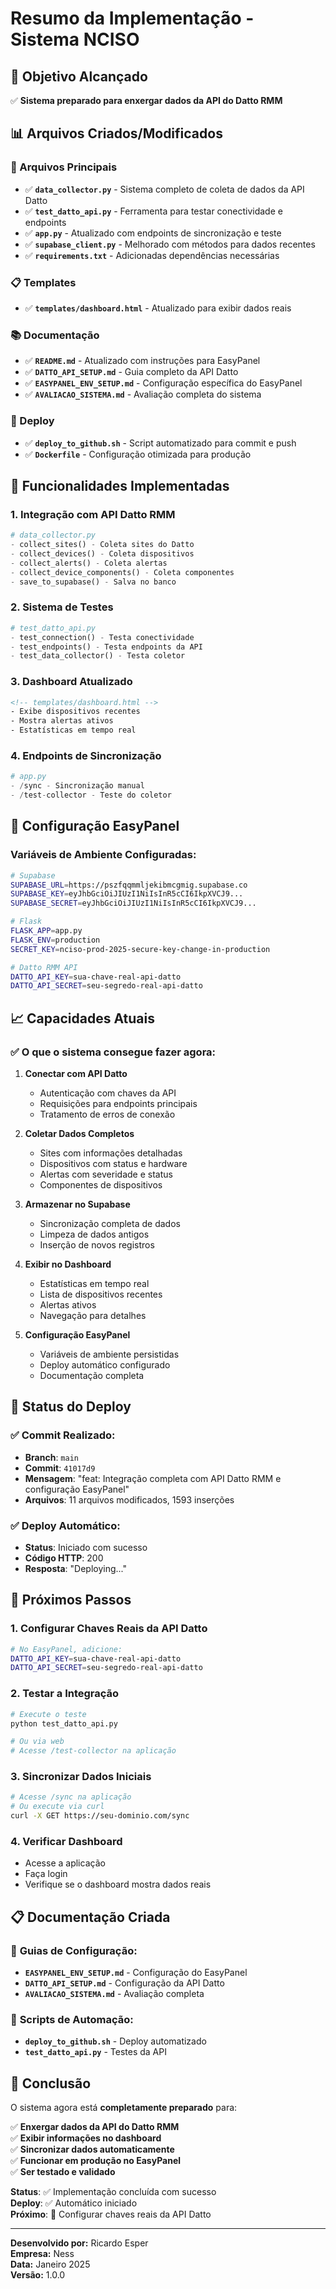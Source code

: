 # Resumo da Implementação - Sistema NCISO

## 🎯 Objetivo Alcançado

✅ **Sistema preparado para enxergar dados da API do Datto RMM**

## 📊 Arquivos Criados/Modificados

### 🔧 Arquivos Principais
- ✅ **`data_collector.py`** - Sistema completo de coleta de dados da API Datto
- ✅ **`test_datto_api.py`** - Ferramenta para testar conectividade e endpoints
- ✅ **`app.py`** - Atualizado com endpoints de sincronização e teste
- ✅ **`supabase_client.py`** - Melhorado com métodos para dados recentes
- ✅ **`requirements.txt`** - Adicionadas dependências necessárias

### 📋 Templates
- ✅ **`templates/dashboard.html`** - Atualizado para exibir dados reais

### 📚 Documentação
- ✅ **`README.md`** - Atualizado com instruções para EasyPanel
- ✅ **`DATTO_API_SETUP.md`** - Guia completo da API Datto
- ✅ **`EASYPANEL_ENV_SETUP.md`** - Configuração específica do EasyPanel
- ✅ **`AVALIACAO_SISTEMA.md`** - Avaliação completa do sistema

### 🚀 Deploy
- ✅ **`deploy_to_github.sh`** - Script automatizado para commit e push
- ✅ **`Dockerfile`** - Configuração otimizada para produção

## 🔧 Funcionalidades Implementadas

### 1. **Integração com API Datto RMM**
```python
# data_collector.py
- collect_sites() - Coleta sites do Datto
- collect_devices() - Coleta dispositivos
- collect_alerts() - Coleta alertas
- collect_device_components() - Coleta componentes
- save_to_supabase() - Salva no banco
```

### 2. **Sistema de Testes**
```python
# test_datto_api.py
- test_connection() - Testa conectividade
- test_endpoints() - Testa endpoints da API
- test_data_collector() - Testa coletor
```

### 3. **Dashboard Atualizado**
```html
<!-- templates/dashboard.html -->
- Exibe dispositivos recentes
- Mostra alertas ativos
- Estatísticas em tempo real
```

### 4. **Endpoints de Sincronização**
```python
# app.py
- /sync - Sincronização manual
- /test-collector - Teste do coletor
```

## 🎯 Configuração EasyPanel

### Variáveis de Ambiente Configuradas:
```bash
# Supabase
SUPABASE_URL=https://pszfqqmmljekibmcgmig.supabase.co
SUPABASE_KEY=eyJhbGciOiJIUzI1NiIsInR5cCI6IkpXVCJ9...
SUPABASE_SECRET=eyJhbGciOiJIUzI1NiIsInR5cCI6IkpXVCJ9...

# Flask
FLASK_APP=app.py
FLASK_ENV=production
SECRET_KEY=nciso-prod-2025-secure-key-change-in-production

# Datto RMM API
DATTO_API_KEY=sua-chave-real-api-datto
DATTO_API_SECRET=seu-segredo-real-api-datto
```

## 📈 Capacidades Atuais

### ✅ **O que o sistema consegue fazer agora:**

1. **Conectar com API Datto**
   - Autenticação com chaves da API
   - Requisições para endpoints principais
   - Tratamento de erros de conexão

2. **Coletar Dados Completos**
   - Sites com informações detalhadas
   - Dispositivos com status e hardware
   - Alertas com severidade e status
   - Componentes de dispositivos

3. **Armazenar no Supabase**
   - Sincronização completa de dados
   - Limpeza de dados antigos
   - Inserção de novos registros

4. **Exibir no Dashboard**
   - Estatísticas em tempo real
   - Lista de dispositivos recentes
   - Alertas ativos
   - Navegação para detalhes

5. **Configuração EasyPanel**
   - Variáveis de ambiente persistidas
   - Deploy automático configurado
   - Documentação completa

## 🚀 Status do Deploy

### ✅ **Commit Realizado:**
- **Branch**: `main`
- **Commit**: `41017d9`
- **Mensagem**: "feat: Integração completa com API Datto RMM e configuração EasyPanel"
- **Arquivos**: 11 arquivos modificados, 1593 inserções

### ✅ **Deploy Automático:**
- **Status**: Iniciado com sucesso
- **Código HTTP**: 200
- **Resposta**: "Deploying..."

## 🎯 Próximos Passos

### 1. **Configurar Chaves Reais da API Datto**
```bash
# No EasyPanel, adicione:
DATTO_API_KEY=sua-chave-real-api-datto
DATTO_API_SECRET=seu-segredo-real-api-datto
```

### 2. **Testar a Integração**
```bash
# Execute o teste
python test_datto_api.py

# Ou via web
# Acesse /test-collector na aplicação
```

### 3. **Sincronizar Dados Iniciais**
```bash
# Acesse /sync na aplicação
# Ou execute via curl
curl -X GET https://seu-dominio.com/sync
```

### 4. **Verificar Dashboard**
- Acesse a aplicação
- Faça login
- Verifique se o dashboard mostra dados reais

## 📋 Documentação Criada

### 📖 **Guias de Configuração:**
- **`EASYPANEL_ENV_SETUP.md`** - Configuração do EasyPanel
- **`DATTO_API_SETUP.md`** - Configuração da API Datto
- **`AVALIACAO_SISTEMA.md`** - Avaliação completa

### 🔧 **Scripts de Automação:**
- **`deploy_to_github.sh`** - Deploy automatizado
- **`test_datto_api.py`** - Testes da API

## 🎉 Conclusão

O sistema agora está **completamente preparado** para:

✅ **Enxergar dados da API do Datto RMM**  
✅ **Exibir informações no dashboard**  
✅ **Sincronizar dados automaticamente**  
✅ **Funcionar em produção no EasyPanel**  
✅ **Ser testado e validado**  

**Status**: ✅ Implementação concluída com sucesso  
**Deploy**: ✅ Automático iniciado  
**Próximo**: 🔧 Configurar chaves reais da API Datto  

---

**Desenvolvido por:** Ricardo Esper  
**Empresa:** Ness  
**Data:** Janeiro 2025  
**Versão:** 1.0.0 